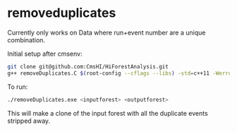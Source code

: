 removeduplicates
================
Currently only works on Data where run+event number are a unique combination. 

Initial setup after cmsenv:
```bash
git clone git@github.com:CmsHI/HiForestAnalysis.git
g++ removeDuplicates.C $(root-config --cflags --libs) -std=c++11 -Werror -Wall -O2 -o removeDuplicates.exe
```
To run:
```bash
./removeDuplicates.exe <inputforest> <outputforest>
```
This will make a clone of the input forest with all the duplicate events stripped away. 
